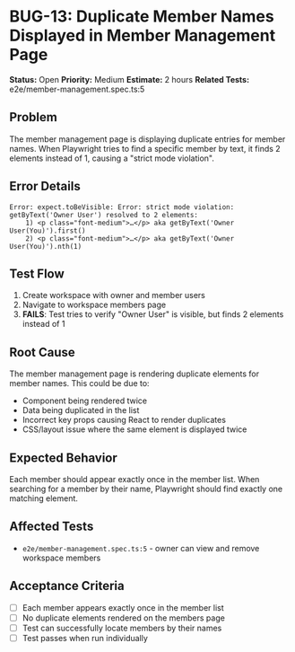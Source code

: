 # BUG-13: Duplicate Member Names Displayed in Member Management Page

**Status:** Open
**Priority:** Medium
**Estimate:** 2 hours
**Related Tests:** e2e/member-management.spec.ts:5

## Problem

The member management page is displaying duplicate entries for member names. When Playwright tries to find a specific member by text, it finds 2 elements instead of 1, causing a "strict mode violation".

## Error Details

```
Error: expect.toBeVisible: Error: strict mode violation: getByText('Owner User') resolved to 2 elements:
    1) <p class="font-medium">…</p> aka getByText('Owner User(You)').first()
    2) <p class="font-medium">…</p> aka getByText('Owner User(You)').nth(1)
```

## Test Flow

1. Create workspace with owner and member users
2. Navigate to workspace members page
3. **FAILS**: Test tries to verify "Owner User" is visible, but finds 2 elements instead of 1

## Root Cause

The member management page is rendering duplicate elements for member names. This could be due to:
- Component being rendered twice
- Data being duplicated in the list
- Incorrect key props causing React to render duplicates
- CSS/layout issue where the same element is displayed twice

## Expected Behavior

Each member should appear exactly once in the member list. When searching for a member by their name, Playwright should find exactly one matching element.

## Affected Tests

- `e2e/member-management.spec.ts:5` - owner can view and remove workspace members

## Acceptance Criteria

- [ ] Each member appears exactly once in the member list
- [ ] No duplicate elements rendered on the members page
- [ ] Test can successfully locate members by their names
- [ ] Test passes when run individually
